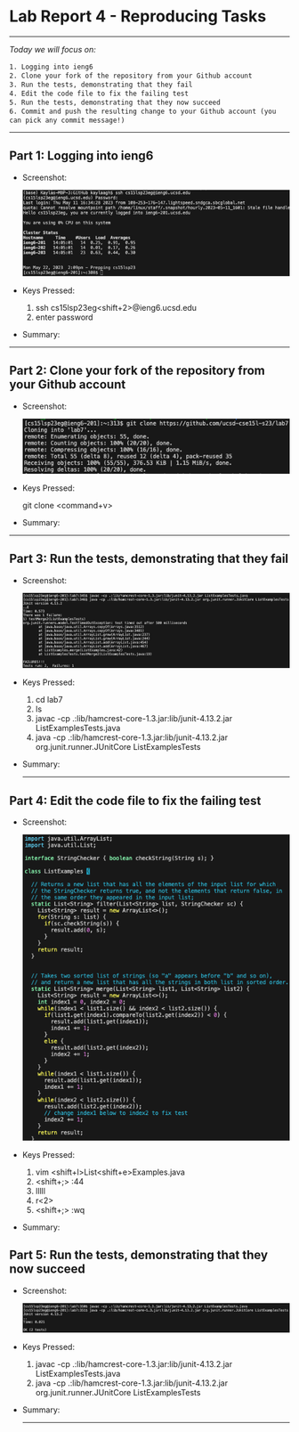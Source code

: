 # Lab Report 4 - Reproducing Tasks 
---
*Today we will focus on:*
```
1. Logging into ieng6
2. Clone your fork of the repository from your Github account
3. Run the tests, demonstrating that they fail
4. Edit the code file to fix the failing test
5. Run the tests, demonstrating that they now succeed
6. Commit and push the resulting change to your Github account (you can pick any commit message!)
``` 
---

## **Part 1: Logging into ieng6**

- Screenshot:


  ![Image](ieng6.png)


- Keys Pressed: 
  1. ssh <space> cs15lsp23eg<shift+2>@ieng6.ucsd.edu <enter>
  2. enter password


- Summary:


---

## **Part 2: Clone your fork of the repository from your Github account**

- Screenshot:
  
  ![Image](clone.png)

- Keys Pressed: 
  
  git <space> clone <space> <command+v>

- Summary:
  
---

## **Part 3: Run the tests, demonstrating that they fail**

- Screenshot:
  
  ![Image](failures.png)

- Keys Pressed: 
  
  1. cd <space> lab7 <enter>
  2. ls <enter>
  3. javac <space> -cp .:lib/hamcrest-core-1.3.jar:lib/junit-4.13.2.jar ListExamplesTests.java <enter>
  4. java <space> -cp .:lib/hamcrest-core-1.3.jar:lib/junit-4.13.2.jar org.junit.runner.JUnitCore ListExamplesTests <enter>
  

- Summary:
  
  ---

## **Part 4: Edit the code file to fix the failing test**
  
- Screenshot:
  
  ![Image](fixedcode.png)

- Keys Pressed: 
  
  1. vim <space> <shift+l>List<shift+e>Examples.java<enter>
  2. <shift+;> :44 <enter>
  3. lllll
  4. r<2>
  5. <shift+;> :wq <enter>
  

- Summary:
  
## **Part 5: Run the tests, demonstrating that they now succeed**

- Screenshot:
  
  ![Image](success.png)

- Keys Pressed: 
 
  1. javac <space> -cp .:lib/hamcrest-core-1.3.jar:lib/junit-4.13.2.jar ListExamplesTests.java <enter>
  2. java <space> -cp .:lib/hamcrest-core-1.3.jar:lib/junit-4.13.2.jar org.junit.runner.JUnitCore ListExamplesTests <enter>
  

- Summary:
  
  ---
